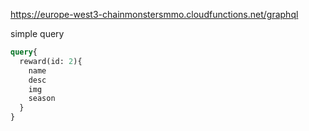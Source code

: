 https://europe-west3-chainmonstersmmo.cloudfunctions.net/graphql

simple query
```graphql
query{
  reward(id: 2){
    name
    desc
    img
    season
  }
}
```
